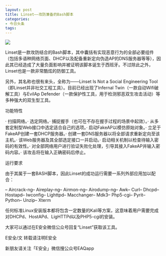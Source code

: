 ```yaml
---
layout: post
title: Linset——攻防兼备的Bash脚本
categories:
- 今日头条
tags:
---
```

![](http://p1.pstatp.com/large/25400029a6fbb3637c2)

Linset是一款攻防结合的Bash脚本，其中囊括有实现恶意行为的全部必要组件（包括多语种网络页面、DHCP以及配备重新定向伪造AP的DNS服务器等等），因此其已经造成了大量负面影响并被证明该脚本诞生于西班牙。不过除此之外，Linset也是一款非常酷炫的防御工具。

另外，其名称也很有来头，全称为——Linset Is Not a Social Engineering Tool（即Linset并非社交工程工具）。目前已经出现了Infernal Twin（一款自动Wifi破解工具）与EvilAp Defender（一款保护性工具，用于检测邪恶双生攻击活动）等多种强大的双生型工具。

功能特性

· 扫描网络。· 选定网络。· 捕捉握手（也可在不存在握手过程的场景中起效）。· 从多套定制型Web接口中选定适合自己的选项。· 启动FakeAP以模仿原始对象。· 立足于FakeAP创建一套DHCP服务器。· 创建一套DNS服务器以将全部请求重新定向至该主机。· 该Web服务器及其全部选定接口一并启动。· 启动相关机制以检查待输入密码的有效性。· 对全部网络用户进行验证失败化处理，引导其接入FakeAP并输入密码内容。· 该攻击将在输入正确密码后停止。

运行要求

由于其属于一套BASH脚本，因此Linset的成功运行需要一系列外部应用加以配合：

– Aircrack-ng– Aireplay-ng– Airmon-ng– Airodump-ng– Awk– Curl– Dhcpd– Hostapd– Iwconfig– Lighttpd– Macchanger– Mdk3– Php5-cgi– Pyrit– Python– Unzip– Xterm

任何标准Linux安装版本都将包含一定数量的Kali等方案，这意味着用户需要完成对DHCPd、HostAPd、LigHTTPd以及PHP5-cgi的安装。

大家可以通过在E安全微信公众号回复“Linset”获取该工具。

E安全/文 转载请注明E安全

新朋友请关注「E安全」微信搜公众号EAQapp